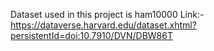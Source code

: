 Dataset used in this project is ham10000 
Link:- https://dataverse.harvard.edu/dataset.xhtml?persistentId=doi:10.7910/DVN/DBW86T
